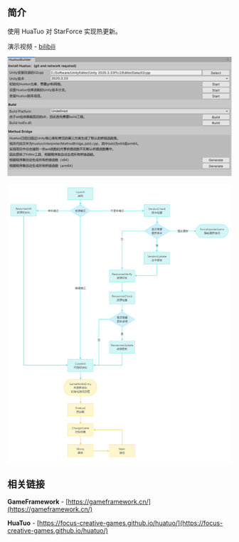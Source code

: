 ## 简介

使用 HuaTuo 对 StarForce 实现热更新。

演示视频 - [bilibili](https://www.bilibili.com/video/BV1wB4y1Q7JK)

![Huatuo编辑器工具](ReadMe/HuatuoBuilder.png)

![游戏流程图](ReadMe/Procedure.png)

## 相关链接

**GameFramework** - [https://gameframework.cn/](https://gameframework.cn/)

**HuaTuo** - [https://focus-creative-games.github.io/huatuo/](https://focus-creative-games.github.io/huatuo/)